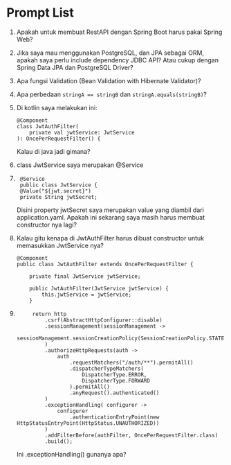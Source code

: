 # Prompt List
 
1. Apakah untuk membuat RestAPI dengan Spring Boot harus pakai Spring Web?
2. Jika saya mau menggunakan PostgreSQL, dan JPA sebagai ORM, apakah saya perlu include dependency JDBC API? Atau cukup dengan Spring Data JPA dan PostgreSQL Driver?
3. Apa fungsi Validation (Bean Validation with Hibernate Validator)?
4. Apa perbedaan `stringA == stringB` dan `stringA.equals(stringB)`?
5. Di kotlin saya melakukan ini:
    ```
    @Component
    class JwtAuthFilter(
        private val jwtService: JwtService
    ): OncePerRequestFilter() {
    ```
    
    Kalau di java jadi gimana?
6. class JwtService saya merupakan @Service
7. ```
    @Service
    public class JwtService {
    @Value("${jwt.secret}")
    private String jwtSecret;
    ```
    
    Disini property jwtSecret saya merupakan value yang diambil dari application.yaml. Apakah ini sekarang saya masih harus membuat constructor nya lagi?
8. Kalau gitu kenapa di JwtAuthFilter harus dibuat constructor untuk memasukkan JwtService nya?
    ```
    @Component
    public class JwtAuthFilter extends OncePerRequestFilter {
    
        private final JwtService jwtService;
    
        public JwtAuthFilter(JwtService jwtService) {
            this.jwtService = jwtService;
        }
    ```
9. ```
        return http
            .csrf(AbstractHttpConfigurer::disable)
            .sessionManagement(sessionManagement ->
                sessionManagement.sessionCreationPolicy(SessionCreationPolicy.STATELESS)
            )
            .authorizeHttpRequests(auth ->
                auth
                    .requestMatchers("/auth/**").permitAll()
                    .dispatcherTypeMatchers(
                        DispatcherType.ERROR,
                        DispatcherType.FORWARD
                    ).permitAll()
                    .anyRequest().authenticated()
            )
            .exceptionHandling( configurer ->
                configurer
                    .authenticationEntryPoint(new HttpStatusEntryPoint(HttpStatus.UNAUTHORIZED))
            )
            .addFilterBefore(authFilter, OncePerRequestFilter.class)
            .build();
   ```
   
   Ini .exceptionHandling() gunanya apa?